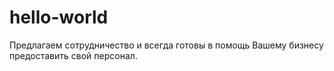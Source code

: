 # hello-world
Предлагаем сотрудничество и всегда готовы в помощь Вашему бизнесу предоставить свой персонал.

